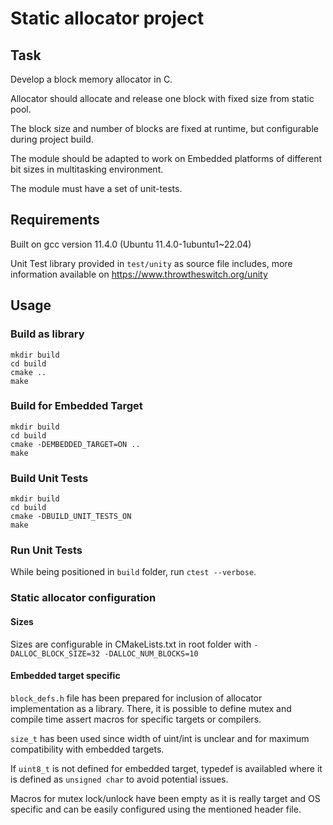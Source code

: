 # Static allocator project

## Task
Develop a block memory allocator in C.

Allocator should allocate and release one block with fixed size from static pool.

The block size and number of blocks are fixed at runtime, but configurable during project build.

The module should be adapted to work on Embedded platforms of different bit sizes in multitasking environment.

The module must have a set of unit-tests.

## Requirements
Built on gcc version 11.4.0 (Ubuntu 11.4.0-1ubuntu1~22.04) 

Unit Test library provided in ```test/unity``` as source file includes, more information available on https://www.throwtheswitch.org/unity

## Usage
### Build as library
```
mkdir build
cd build
cmake ..
make
```
### Build for Embedded Target
```
mkdir build
cd build
cmake -DEMBEDDED_TARGET=ON ..
make
```
### Build Unit Tests
```
mkdir build
cd build
cmake -DBUILD_UNIT_TESTS_ON
make
```

### Run Unit Tests
While being positioned in ```build``` folder, run ```ctest --verbose```.

### Static allocator configuration
#### Sizes
Sizes are configurable in CMakeLists.txt in root folder with ```-DALLOC_BLOCK_SIZE=32 -DALLOC_NUM_BLOCKS=10```

#### Embedded target specific
```block_defs.h``` file has been prepared for inclusion of allocator implementation as a library. There, it is possible to define mutex and compile time assert macros for specific targets or compilers.

```size_t``` has been used since width of uint/int is unclear and for maximum compatibility with embedded targets.

If ```uint8_t``` is not defined for embedded target, typedef is availabled where it is defined as ```unsigned char``` to avoid potential issues.

Macros for mutex lock/unlock have been empty as it is really target and OS specific and can be easily configured using the mentioned header file.